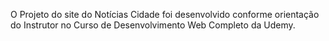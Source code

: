 O Projeto do site do Notícias Cidade foi desenvolvido conforme orientação do Instrutor no Curso de Desenvolvimento Web Completo da Udemy.
